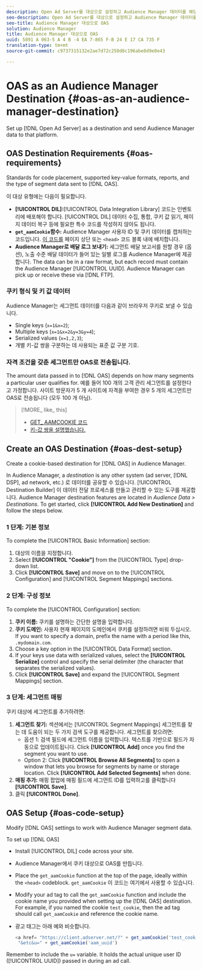 ```yaml
---
description: Open Ad Server를 대상으로 설정하고 Audience Manager 데이터를 해당 플랫폼으로 전송합니다.
seo-description: Open Ad Server를 대상으로 설정하고 Audience Manager 데이터를 해당 플랫폼으로 전송합니다.
seo-title: Audience Manager 대상으로 OAS
solution: Audience Manager
title: Audience Manager 대상으로 OAS
uuid: 5891 A 063-5 A 4 B -4 EA 7-865 F-B 24 E 17 CA 735 F
translation-type: tm+mt
source-git-commit: c9737315132e2ae7d72c250d8c196abe8d9e0e43

---
```



# OAS as an Audience Manager Destination {#oas-as-an-audience-manager-destination}

Set up [!DNL Open Ad Server] as a destination and send Audience Manager data to that platform.

## OAS Destination Requirements {#oas-requirements}

Standards for code placement, supported key-value formats, reports, and the type of segment data sent to [!DNL OAS].

<!-- aam-oas-requirements.xml -->

이 대상 유형에는 다음이 필요합니다.

* **[!UICONTROL DIL]:**[!UICONTROL Data Integration Library] 코드는 인벤토리에 배포해야 합니다. [!UICONTROL DIL] 데이터 수집, 통합, 쿠키 값 읽기, 페이지 데이터 복구 등에 필요한 특수 코드를 작성하지 않아도 됩니다.
* **`get_aamCookie`함수:** Audience Manager 사용자 ID 및 쿠키 데이터를 캡처하는 코드입니다. [이 코드를](../../features/destinations/get-aam-cookie-code.md) 페이지 상단 또는 `<head>` 코드 블록 내에 배치합니다.
* **Audience Manager로 배달 로그 보내기:** 세그먼트 배달 보고서를 원할 경우 (옵션), 노출 수준 배달 데이터가 들어 있는 일별 로그를 Audience Manager에 제공합니다. The data can be in a raw format, but each record must contain the Audience Manager [!UICONTROL UUID]. Audience Manager can pick up or receive these via [!DNL FTP].

### 쿠키 형식 및 키 값 데이터

Audience Manager는 세그먼트 데이터를 다음과 같이 브라우저 쿠키로 보낼 수 있습니다.

* Single keys (`x=1&x=2`);
* Multiple keys (`x=1&x=2&y=3&y=4`);
* Serialized values (`x=1,2,3`);
* 개별 키-값 쌍을 구분하는 데 사용되는 표준 값 구분 기호.

### 자격 조건을 갖춘 세그먼트만 OAS로 전송됩니다.

The amount data passed in to [!DNL OAS] depends on how many segments a particular user qualifies for. 예를 들어 100 개의 고객 관리 세그먼트를 설정한다고 가정합니다. 사이트 방문자가 5 개 사이트에 자격을 부여한 경우 5 개의 세그먼트만 OAS로 전송됩니다 (모두 100 개 아님).

>[!MORE_ like_ this]
>
>* [GET_ AAMCOOKIE 코드](../../features/destinations/get-aam-cookie-code.md)
>* [키-값 쌍을 설명했습니다.](../../reference/key-value-pairs-explained.md)


## Create an OAS Destination {#oas-dest-setup}

Create a cookie-based destination for [!DNL OAS] in Audience Manager.

<!-- aam-oas-destination-setup.xml -->

In Audience Manager, a *destination* is any other system (ad server, [!DNL DSP], ad network, etc.) 로 데이터를 공유할 수 있습니다. [!UICONTROL Destination Builder] 이 데이터 전달 프로세스를 만들고 관리할 수 있는 도구를 제공합니다. Audience Manager destination features are located in *Audience Data &gt; Destinations*. To get started, click **[!UICONTROL Add New Destination]** and follow the steps below.

### 1 단계: 기본 정보

To complete the [!UICONTROL Basic Information] section:

1. 대상의 이름을 지정합니다.
1. Select **[!UICONTROL "Cookie"]** from the [!UICONTROL Type] drop-down list.
1. Click **[!UICONTROL Save]** and move on to the [!UICONTROL Configuration] and [!UICONTROL Segment Mappings] sections.

### 2 단계: 구성 정보

To complete the [!UICONTROL Configuration] section:

1. **쿠키 이름:** 쿠키를 설명하는 간단한 설명을 입력합니다.
1. **쿠키 도메인:** 사용자 현재 페이지의 도메인에서 쿠키를 설정하려면 비워 두십시오. If you want to specify a domain, prefix the name with a period like this, `.mydomain.com`.
1. Choose a key option in the [!UICONTROL Data Format] section.
1. If your keys use data with serialized values, select the **[!UICONTROL Serialize]** control and specify the serial delimiter (the character that separates the serialized values).
1. Click **[!UICONTROL Save]** and expand the [!UICONTROL Segment Mappings] section.

### 3 단계: 세그먼트 매핑

쿠키 대상에 세그먼트를 추가하려면:

1. **세그먼트 찾기:** 섹션에서는 [!UICONTROL Segment Mappings] 세그먼트를 찾는 데 도움이 되는 두 가지 검색 도구를 제공합니다. 세그먼트를 찾으려면:
   * 옵션 1: 검색 필드에 세그먼트 이름을 입력합니다. 텍스트를 기반으로 필드가 자동으로 업데이트됩니다. Click **[!UICONTROL Add]** once you find the segment you want to use.
   * Option 2: Click **[!UICONTROL Browse All Segments]** to open a window that lets you browse for segments by name or storage location. Click **[!UICONTROL Add Selected Segments]** when done.
1. **매핑 추가:** 매핑 팝업에 매핑 필드에 세그먼트 ID를 입력하고를 클릭합니다 **[!UICONTROL Save]**.
1. 클릭 **[!UICONTROL Done]**.

## OAS Setup {#oas-code-setup}

Modify [!DNL OAS] settings to work with Audience Manager segment data.

<!-- aam-oas-code.xml -->

To set up [!DNL OAS]

* Install [!UICONTROL DIL] code across your site.
* Audience Manager에서 쿠키 대상으로 OAS를 만듭니다.
* Place the `get_aamCookie` function at the top of the page, ideally within the `<head>` codeblock. `get_aamCookie` 이 코드는 여기에서 사용할 수 있습니다.[](../../features/destinations/get-aam-cookie-code.md)
* Modify your ad tag to call the `get_aamCookie` function and include the cookie name you provided when setting up the [!DNL OAS] destination. For example, if you named the cookie `test_cookie`, then the ad tag should call `get_aamCookie` and reference the cookie name.
* 광고 태그는 아래 예와 비슷합니다.

   ```js
   <a href= "https://client.adserver.net/?" + get_aamCookie('test_cookie') +
    "&etc&u=" + get_aamCookie('aam_uuid')
   ```

Remember to include the `u=` variable. It holds the actual unique user ID ([!UICONTROL UUID]) passed in during an ad call.
